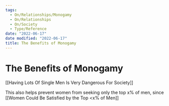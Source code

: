 ```yaml
---
tags:
  - On/Relationships/Monogamy
  - On/Relationships
  - On/Society
  - Type/Reference
date: "2022-06-17"
date modified: "2022-06-17"
title: The Benefits of Monogamy
---
```


# The Benefits of Monogamy
[[Having Lots Of Single Men Is Very Dangerous For Society]]

This also helps prevent women from seeking only the top x% of men, since [[Women Could Be Satisfied by the Top <x% of Men]]
